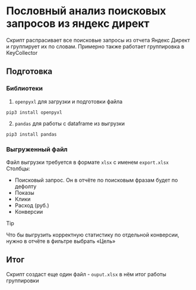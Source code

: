 # Пословный анализ поисковых запросов из яндекс директ

Скрипт распрасивает все поисковые запросы из отчета Яндекс Директ и группирует их по словам.
Примерно также работает группировка в KeyCollector

## Подготовка
### Библиотеки
1. `openpyxl` для загрузки и подготовки файла
```
pip3 install openpyxl
```
2. `pandas` для работы с dataframe из выгрузки
```
pip3 install pandas
```

### Выгруженный файл
Файл выгрузки требуется в формате `xlsx` с именем `export.xlsx`
Столбцы: 
- Поисковый запрос. Он в отчёте по поисковым фразам будет по дефолту 
- Показы
- Клики 
- Расход (руб.)
- Конверсии

> [!TIP]
> Что бы выгрузить корректную статистику по отдельной конверсии, нужно в отчёте в фильтре выбрать «Цель»

## Итог
Скрипт создаст еще один файл - `ouput.xlsx` в нём итог работы группировки

